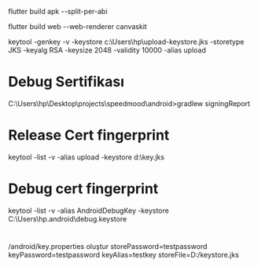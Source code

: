 flutter build apk --split-per-abi

flutter build web --web-renderer canvaskit

keytool -genkey -v -keystore c:\Users\hp\upload-keystore.jks -storetype JKS -keyalg RSA -keysize 2048 -validity 10000 -alias upload

# Debug Sertifikası
C:\Users\hp\Desktop\projects\speedmood\android>gradlew signingReport

# Release Cert fingerprint
keytool -list -v -alias upload -keystore d:\key.jks

# Debug cert fingerprint
keytool -list -v -alias AndroidDebugKey -keystore C:\Users\hp\.android\debug.keystore

#
<app dir>/android/key.properties oluştur
storePassword=testpassword
keyPassword=testpassword
keyAlias=testkey
storeFile=D:/keystore.jks

